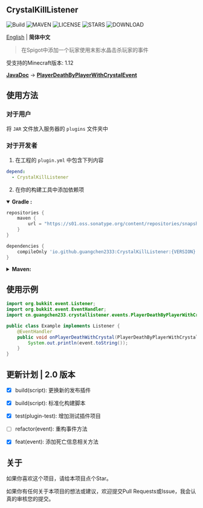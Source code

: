 CrystalKillListener
---
![Build](https://github.com/GuangChen2333/CrystalKillListener/actions/workflows/build.yml/badge.svg)
![MAVEN](https://img.shields.io/maven-metadata/v?metadataUrl=https%3A%2F%2Fs01.oss.sonatype.org%2Fcontent%2Frepositories%2Fsnapshots%2Fio%2Fgithub%2Fguangchen2333%2FCrystalKillListener%2Fmaven-metadata.xml&style=flat)
![LICENSE](https://img.shields.io/github/license/GuangChen2333/CrystalKillListener?style=flat)
![STARS](https://img.shields.io/github/stars/GuangChen2333/CrystalKillListener)
![DOWNLOAD](https://img.shields.io/github/downloads/GuangChen2333/CrystalKillListener/total)

[English](https://github.com/GuangChen2333/CrystalKillListener/blob/master/README.md) | **简体中文**

> 在Spigot中添加一个玩家使用末影水晶击杀玩家的事件

受支持的Minecraft版本: 1.12

[**JavaDoc**](https://guangchen2333.github.io/CrystalKillListener/)
->
[**PlayerDeathByPlayerWithCrystalEvent**](
https://guangchen2333.github.io/CrystalKillListener/cn/guangchen233/crystallistener/events/PlayerDeathByPlayerWithCrystalEvent.html
)

## 使用方法

### 对于用户

将 `JAR` 文件放入服务器的 `plugins` 文件夹中

### 对于开发者

1. 在工程的 `plugin.yml` 中包含下列内容

```yaml
depend:
  - CrystalKillListener
```

2. 在你的构建工具中添加依赖项

<details open>
<summary><strong>Gradle :</strong></summary>

```groovy
repositories {
    maven {
        url = "https://s01.oss.sonatype.org/content/repositories/snapshots/"
    }
}

dependencies {
    compileOnly 'io.github.guangchen2333:CrystalKillListener:{VERSION}'
}
```

</details>

<details>
<summary><strong>Maven: </strong></summary>

```xml

<repositories>
    <repository>
        <id>OSSRH</id>
        <url>https://s01.oss.sonatype.org/content/repositories/snapshots/</url>
    </repository>
</repositories>
```

```xml

<dependencies>
    <dependency>
        <groupId>io.github.guangchen2333</groupId>
        <artifactId>CrystalKillListener</artifactId>
        <version>{VERSION}</version>
        <scope>compile</scope>
    </dependency>
</dependencies>
```

</details>

## 使用示例

```java
import org.bukkit.event.Listener;
import org.bukkit.event.EventHandler;
import cn.guangchen233.crystallistener.events.PlayerDeathByPlayerWithCrystalEvent;

public class Example implements Listener {
    @EventHandler
    public void onPlayerDeathWithCrystal(PlayerDeathByPlayerWithCrystalEvent event) {
        System.out.println(event.toString());
    }
}
```

## 更新计划 | 2.0 版本

- [x] build(script): 更换新的发布插件

- [x] build(script): 标准化构建脚本

- [x] test(plugin-test): 增加测试插件项目

- [ ] refactor(event): 重构事件方法

- [x] feat(event): 添加死亡信息相关方法

## 关于

如果你喜欢这个项目，请给本项目点个Star。

如果你有任何关于本项目的想法或建议，欢迎提交Pull Requests或Issue，我会认真的审核您的提交。
